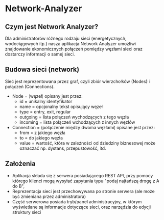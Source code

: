 # Network-Analyzer
## Czym jest Network Analyzer?
Dla administratorów różnego rodzaju sieci (energetycznych, wodociągowych itp.) nasza aplikacja Network Analyzer umożliwi znajdowanie ekonomicznych połączeń pomiędzy węzłami sieci oraz dostarczy informacji o samej sieci.
## Budowa sieci (network)
Sieć jest reprezentowana przez graf, czyli zbiór wierzchołków (Nodes) i połączeń (Connections).

- Node = (węzeł) opisany jest przez:
  - id = unikalny identyfikator
  - name = opcjonalny tekst opisujący węzeł
  - type = entry, exit, regular
  - outgoing = lista połączeń wychodzących z tego węzła
  - incoming = lista połączeń wchodzących z innych węzłów
- Connection = (połączenie między dwoma węzłami) opisane jest przez:
  - from = z jakiego węzła
  - to = do jakiego węzła
  - value = wartość, która w zależności od dziedziny biznesowej może oznaczać np. dystans, przepustowość, itd.
## Założenia
- Aplikacja składa się z serwera posiadającego REST API, przy pomocy którego klienci mogą wysyłać zapytania typu "podaj najtańszą drogę z A do B",
- Reprezentacja sieci jest przechowywana po stronie serwera (ale może być zmieniana przez administratora)
- Część serwerowa posiada tryb/panel administracyjny, w którym wyświetlane są informacje dotyczące sieci, oraz narzędzia do edycji struktury sieci
